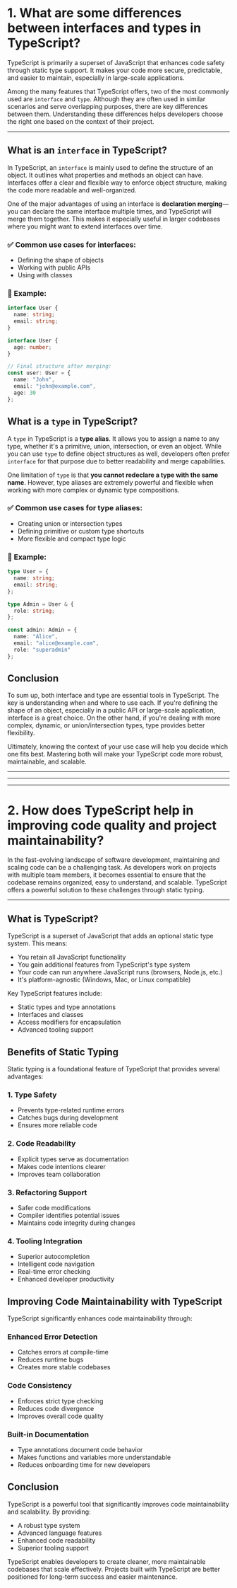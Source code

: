# 1. What are some differences between interfaces and types in TypeScript?
TypeScript is primarily a superset of JavaScript that enhances code safety through static type support. It makes your code more secure, predictable, and easier to maintain, especially in large-scale applications.

Among the many features that TypeScript offers, two of the most commonly used are `interface` and `type`. Although they are often used in similar scenarios and serve overlapping purposes, there are key differences between them. Understanding these differences helps developers choose the right one based on the context of their project.

---

## What is an `interface` in TypeScript?

In TypeScript, an `interface` is mainly used to define the structure of an object. It outlines what properties and methods an object can have. Interfaces offer a clear and flexible way to enforce object structure, making the code more readable and well-organized.

One of the major advantages of using an interface is **declaration merging**—you can declare the same interface multiple times, and TypeScript will merge them together. This makes it especially useful in larger codebases where you might want to extend interfaces over time.

### ✅ Common use cases for interfaces:
- Defining the shape of objects
- Working with public APIs
- Using with classes

### 🧪 Example:

```ts
interface User {
  name: string;
  email: string;
}

interface User {
  age: number;
}

// Final structure after merging:
const user: User = {
  name: "John",
  email: "john@example.com",
  age: 30
};
```

## What is a `type` in TypeScript?

A `type` in TypeScript is a **type alias**. It allows you to assign a name to any type, whether it's a primitive, union, intersection, or even an object. While you can use `type` to define object structures as well, developers often prefer `interface` for that purpose due to better readability and merge capabilities.

One limitation of `type` is that **you cannot redeclare a type with the same name**. However, type aliases are extremely powerful and flexible when working with more complex or dynamic type compositions.

### ✅ Common use cases for type aliases:
- Creating union or intersection types  
- Defining primitive or custom type shortcuts  
- More flexible and compact type logic  

### 🧪 Example:

```ts
type User = {
  name: string;
  email: string;
};

type Admin = User & {
  role: string;
};

const admin: Admin = {
  name: "Alice",
  email: "alice@example.com",
  role: "superadmin"
};
```

## Conclusion
To sum up, both interface and type are essential tools in TypeScript. The key is understanding when and where to use each. If you're defining the shape of an object, especially in a public API or large-scale application, interface is a great choice. On the other hand, if you're dealing with more complex, dynamic, or union/intersection types, type provides better flexibility.

Ultimately, knowing the context of your use case will help you decide which one fits best. Mastering both will make your TypeScript code more robust, maintainable, and scalable.

---
---
---

# 2. How does TypeScript help in improving code quality and project maintainability?

In the fast-evolving landscape of software development, maintaining and scaling code can be a challenging task. As developers work on projects with multiple team members, it becomes essential to ensure that the codebase remains organized, easy to understand, and scalable. TypeScript offers a powerful solution to these challenges through static typing.

---

## What is TypeScript?

TypeScript is a superset of JavaScript that adds an optional static type system. This means:

- You retain all JavaScript functionality
- You gain additional features from TypeScript's type system
- Your code can run anywhere JavaScript runs (browsers, Node.js, etc.)
- It's platform-agnostic (Windows, Mac, or Linux compatible)

Key TypeScript features include:
- Static types and type annotations
- Interfaces and classes
- Access modifiers for encapsulation
- Advanced tooling support

## Benefits of Static Typing

Static typing is a foundational feature of TypeScript that provides several advantages:

### 1. Type Safety
- Prevents type-related runtime errors
- Catches bugs during development
- Ensures more reliable code

### 2. Code Readability
- Explicit types serve as documentation
- Makes code intentions clearer
- Improves team collaboration

### 3. Refactoring Support
- Safer code modifications
- Compiler identifies potential issues
- Maintains code integrity during changes

### 4. Tooling Integration
- Superior autocompletion
- Intelligent code navigation
- Real-time error checking
- Enhanced developer productivity

## Improving Code Maintainability with TypeScript

TypeScript significantly enhances code maintainability through:

### Enhanced Error Detection
- Catches errors at compile-time
- Reduces runtime bugs
- Creates more stable codebases

### Code Consistency
- Enforces strict type checking
- Reduces code divergence
- Improves overall code quality

### Built-in Documentation
- Type annotations document code behavior
- Makes functions and variables more understandable
- Reduces onboarding time for new developers

## Conclusion

TypeScript is a powerful tool that significantly improves code maintainability and scalability. By providing:

- A robust type system
- Advanced language features
- Enhanced code readability
- Superior tooling support

TypeScript enables developers to create cleaner, more maintainable codebases that scale effectively. Projects built with TypeScript are better positioned for long-term success and easier maintenance.